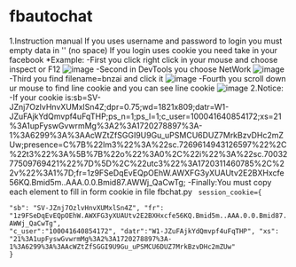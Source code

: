 # fbautochat
1.Instruction manual
<space>If you uses username and password to login you must empty data in '' (no space) </space>
If you login uses cookie you need take in your facebook 
*Example:
-First you click right click in your mouse and choose inspect or F12
![image](https://github.com/PhCtrlZ/fbautochat/assets/99201700/d7e39292-2ea8-41bc-a241-2d7d1207ff5e)
-Second in DevTools you choose NetWork
![image](https://github.com/PhCtrlZ/fbautochat/assets/99201700/5eda3fdb-6e0e-4d3b-a360-c74496920f0b)
-Third you find filename=bnzai and click it
![image](https://github.com/PhCtrlZ/fbautochat/assets/99201700/1c5e8db5-9004-4449-bf84-8090ee7ff5ec)
-Fourth you scroll down ur mouse to find line cookie and you can see line cookie
![image](https://github.com/PhCtrlZ/fbautochat/assets/99201700/36cb4727-92ac-40db-97f8-03a5c8148bb4)
2.Notice:
-If your cookie is:sb=SV-JZnj7OzlvHnvXUMxlSn4Z;dpr=0.75;wd=1821x809;datr=W1-JZuFAjkYdQmvpf4uFqTHP;ps_n=1;ps_l=1;c_user=100041640854172;xs=21%3A1upFyswGvwrmMg%3A2%3A1720278897%3A-1%3A6299%3A%3AAcWZtZfSGGI9U9Gu_uPSMCU6DUZ7MrkBzvDHc2mZUw;presence=C%7B%22lm3%22%3A%22sc.7269614943126597%22%2C%22t3%22%3A%5B%7B%22o%22%3A0%2C%22i%22%3A%22sc.7003277509769421%22%7D%5D%2C%22utc3%22%3A1720311460785%2C%22v%22%3A1%7D;fr=1z9FSeDqEvEQpOEhW.AWXFG3yXUAUtv2E2BXHxcfe56KQ.Bmid5m..AAA.0.0.Bmid87.AWWj_QaCwTg; 
-Finally:You must copy each element to fill in form cookie in file fbchat.py
<code>
  session_cookie={  
    "sb": "SV-JZnj7OzlvHnvXUMxlSn4Z",
    "fr": "1z9FSeDqEvEQpOEhW.AWXFG3yXUAUtv2E2BXHxcfe56KQ.Bmid5m..AAA.0.0.Bmid87.AWWj_QaCwTg",
    "c_user":"100041640854172",
    "datr":"W1-JZuFAjkYdQmvpf4uFqTHP",
    "xs": "21%3A1upFyswGvwrmMg%3A2%3A1720278897%3A-1%3A6299%3A%3AAcWZtZfSGGI9U9Gu_uPSMCU6DUZ7MrkBzvDHc2mZUw"
}      </code>

